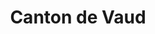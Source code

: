 ---
title: Canton de Vaud
linktitle: Vaud
abreviation: VD 
eglise: EERV
description: L’Église évangélique réformée du canton de Vaud (EERV) est reconnue comme institution de droit public.
weight: 70
---